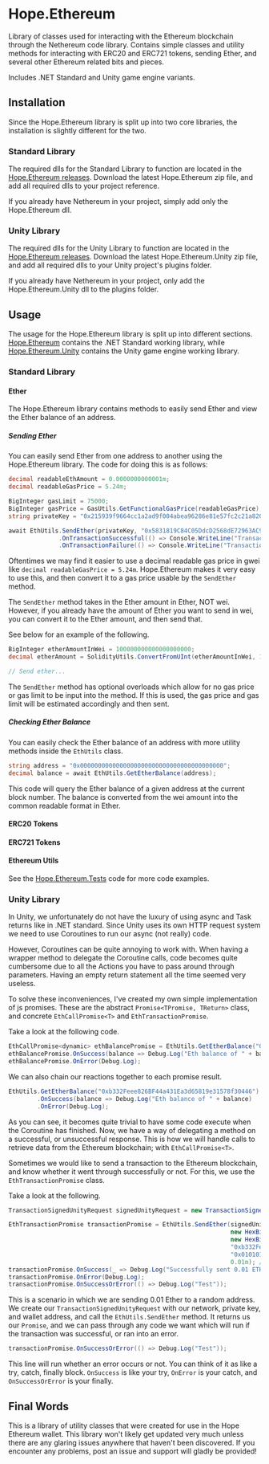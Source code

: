 # Hope.Ethereum

Library of classes used for interacting with the Ethereum blockchain through the Nethereum code library. Contains simple classes and utility methods for interacting with ERC20 and ERC721 tokens, sending Ether, and several other Ethereum related bits and pieces.

Includes .NET Standard and Unity game engine variants.

## Installation

Since the Hope.Ethereum library is split up into two core libraries, the installation is slightly different for the two.

### Standard Library

The required dlls for the Standard Library to function are located in the [Hope.Ethereum releases](https://github.com/HopeWallet/Hope.Ethereum/releases). Download the latest Hope.Ethereum zip file, and add all required dlls to your project reference.

If you already have Nethereum in your project, simply add only the Hope.Ethereum dll.

### Unity Library

The required dlls for the Unity Library to function are located in the [Hope.Ethereum releases](https://github.com/HopeWallet/Hope.Ethereum/releases). Download the latest Hope.Ethereum.Unity zip file, and add all required dlls to your Unity project's plugins folder.

If you already have Nethereum in your project, only add the Hope.Ethereum.Unity dll to the plugins folder.

## Usage

The usage for the Hope.Ethereum library is split up into different sections. [Hope.Ethereum](https://github.com/HopeWallet/Hope.Ethereum/tree/master/Hope.Ethereum/Hope.Ethereum) contains the .NET Standard working library, while [Hope.Ethereum.Unity](https://github.com/HopeWallet/Hope.Ethereum/tree/master/Hope.Ethereum/Hope.Ethereum.Unity) contains the Unity game engine working library.

### Standard Library

#### Ether

The Hope.Ethereum library contains methods to easily send Ether and view the Ether balance of an address.

##### Sending Ether

You can easily send Ether from one address to another using the Hope.Ethereum library. The code for doing this is as follows:

```c#
decimal readableEthAmount = 0.0000000000001m;
decimal readableGasPrice = 5.24m;

BigInteger gasLimit = 75000;
BigInteger gasPrice = GasUtils.GetFunctionalGasPrice(readableGasPrice);
string privateKey = "0x215939f9664cc1a2ad9f004abea96286e81e57fc2c21a8204a1462bec915be8f";

await EthUtils.SendEther(privateKey, "0x5831819C84C05DdcD2568dE72963AC9f7e2833b6", readableEthAmount, gasPrice)
              .OnTransactionSuccessful(() => Console.WriteLine("Transaction successful!"))
              .OnTransactionFailure(() => Console.WriteLine("Transaction failed!"));
```

Oftentimes we may find it easier to use a decimal readable gas price in gwei like ``` decimal readableGasPrice = 5.24m ```. Hope.Ethereum makes it very easy to use this, and then convert it to a gas price usable by the ``` SendEther ``` method. 

The ``` SendEther ``` method takes in the Ether amount in Ether, NOT wei. However, if you already have the amount of Ether you want to send in wei, you can convert it to the Ether amount, and then send that. 

See below for an example of the following.

```c#
BigInteger etherAmountInWei = 100000000000000000000;
decimal etherAmount = SolidityUtils.ConvertFromUInt(etherAmountInWei, 18);

// Send ether...
```

The ``` SendEther ``` method has optional overloads which allow for no gas price or gas limit to be input into the method. If this is used, the gas price and gas limit will be estimated accordingly and then sent.

##### Checking Ether Balance

You can easily check the Ether balance of an address with more utility methods inside the ```EthUtils``` class.

```c#
string address = "0x0000000000000000000000000000000000000000";
decimal balance = await EthUtils.GetEtherBalance(address);
```

This code will query the Ether balance of a given address at the current block number. The balance is converted from the wei amount into the common readable format in Ether.

#### ERC20 Tokens

#### ERC721 Tokens

#### Ethereum Utils

See the [Hope.Ethereum.Tests](https://github.com/ThatSlyGuy/Hope.Ethereum/tree/master/Hope.Ethereum/Hope.Ethereum.Tests) code for more code examples.

### Unity Library

In Unity, we unfortunately do not have the luxury of using async and Task returns like in .NET standard. Since Unity uses its own HTTP request system we need to use Coroutines to run our async (not really) code.

However, Coroutines can be quite annoying to work with. When having a wrapper method to delegate the Coroutine calls, code becomes quite cumbersome due to all the Actions you have to pass around through parameters. Having an empty return statement all the time seemed very useless.

To solve these inconveniences, I've created my own simple implementation of js promises. These are the abstract ```Promise<TPromise, TReturn>``` class, and concrete ```EthCallPromise<T>``` and ```EthTransactionPromise```.

Take a look at the following code.

```c#
EthCallPromise<dynamic> ethBalancePromise = EthUtils.GetEtherBalance("0xb332Feee826BF44a431Ea3d65819e31578f30446");
ethBalancePromise.OnSuccess(balance => Debug.Log("Eth balance of " + balance);
ethBalancePromise.OnError(Debug.Log);
```

We can also chain our reactions together to each promise result.

```c#
EthUtils.GetEtherBalance("0xb332Feee826BF44a431Ea3d65819e31578f30446")
        .OnSuccess(balance => Debug.Log("Eth balance of " + balance)
        .OnError(Debug.Log);
```

As you can see, it becomes quite trivial to have some code execute when the Coroutine has finished. Now, we have a way of delegating a method on a successful, or unsuccessful response. This is how we will handle calls to retrieve data from the Ethereum blockchain; with ``` EthCallPromise<T> ```.
  
Sometimes we would like to send a transaction to the Ethereum blockchain, and know whether it went through successfully or not. For this, we use the ```EthTransactionPromise``` class.

Take a look at the following.

```c#
TransactionSignedUnityRequest signedUnityRequest = new TransactionSignedUnityRequest(NetworkProvider.GetNetworkChainUrl(), "0x215939f9664cc1a2ad9f004abea96286e81e57fc2c21a8204a1462bec915be8f", "0xb332Feee826BF44a431Ea3d65819e31578f30446");

EthTransactionPromise transactionPromise = EthUtils.SendEther(signedUnityRequest, // Signed tx request
                                                              new HexBigInteger(new BigInteger(21000)), // Gas limit
                                                              new HexBigInteger(SolidityUtils.ConvertToUInt(2.5m, 18)), // Gas price
                                                              "0xb332Feee826BF44a431Ea3d65819e31578f30446", // Address sending eth
                                                              "0x0101010101010101010101010101010101010101", // Address to send eth to
                                                              0.01m); // Amount of eth to send
transactionPromise.OnSuccess(_ => Debug.Log("Successfully sent 0.01 ETH"));
transactionPromise.OnError(Debug.Log);
transactionPromise.OnSuccessOrError(() => Debug.Log("Test"));
```

This is a scenario in which we are sending 0.01 Ether to a random address. We create our ```TransactionSignedUnityRequest``` with our network, private key, and wallet address, and call the ```EthUtils.SendEther``` method. It returns us our ```Promise```, and we can pass through any code we want which will run if the transaction was successful, or ran into an error. 

```c#
transactionPromise.OnSuccessOrError(() => Debug.Log("Test"));
```

This line will run whether an error occurs or not. You can think of it as like a try, catch, finally block. ```OnSuccess``` is like your try, ```OnError``` is your catch, and ```OnSuccessOrError``` is your finally.

## Final Words

This is a library of utility classes that were created for use in the Hope Ethereum wallet. This library won't likely get updated very much unless there are any glaring issues anywhere that haven't been discovered. If you encounter any problems, post an issue and support will gladly be provided!
